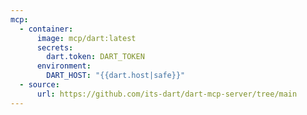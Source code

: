 ```yaml
---
mcp:
  - container:
      image: mcp/dart:latest
      secrets:
        dart.token: DART_TOKEN
      environment:
        DART_HOST: "{{dart.host|safe}}"
  - source:
      url: https://github.com/its-dart/dart-mcp-server/tree/main
---
```

